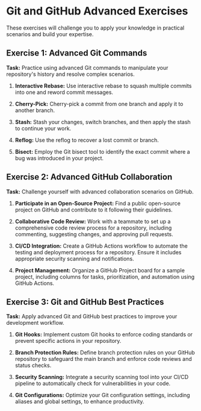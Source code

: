 # Git and GitHub Advanced Exercises

These exercises will challenge you to apply your knowledge in practical scenarios and build your expertise.

## Exercise 1: Advanced Git Commands

**Task:** Practice using advanced Git commands to manipulate your repository's history and resolve complex scenarios.

1. **Interactive Rebase:** Use interactive rebase to squash multiple commits into one and reword commit messages.

2. **Cherry-Pick:** Cherry-pick a commit from one branch and apply it to another branch.

3. **Stash:** Stash your changes, switch branches, and then apply the stash to continue your work.

4. **Reflog:** Use the reflog to recover a lost commit or branch.

5. **Bisect:** Employ the Git bisect tool to identify the exact commit where a bug was introduced in your project.

## Exercise 2: Advanced GitHub Collaboration

**Task:** Challenge yourself with advanced collaboration scenarios on GitHub.

1. **Participate in an Open-Source Project:** Find a public open-source project on GitHub and contribute to it following their guidelines.

2. **Collaborative Code Review:** Work with a teammate to set up a comprehensive code review process for a repository, including commenting, suggesting changes, and approving pull requests.

3. **CI/CD Integration:** Create a GitHub Actions workflow to automate the testing and deployment process for a repository. Ensure it includes appropriate security scanning and notifications.

4. **Project Management:** Organize a GitHub Project board for a sample project, including columns for tasks, prioritization, and automation using GitHub Actions.

## Exercise 3: Git and GitHub Best Practices

**Task:** Apply advanced Git and GitHub best practices to improve your development workflow.

1. **Git Hooks:** Implement custom Git hooks to enforce coding standards or prevent specific actions in your repository.

2. **Branch Protection Rules:** Define branch protection rules on your GitHub repository to safeguard the main branch and enforce code reviews and status checks.

3. **Security Scanning:** Integrate a security scanning tool into your CI/CD pipeline to automatically check for vulnerabilities in your code.

4. **Git Configurations:** Optimize your Git configuration settings, including aliases and global settings, to enhance productivity.
